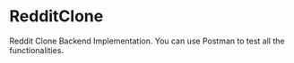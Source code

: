 # RedditClone
Reddit Clone Backend Implementation. You can use Postman to test all the functionalities.
